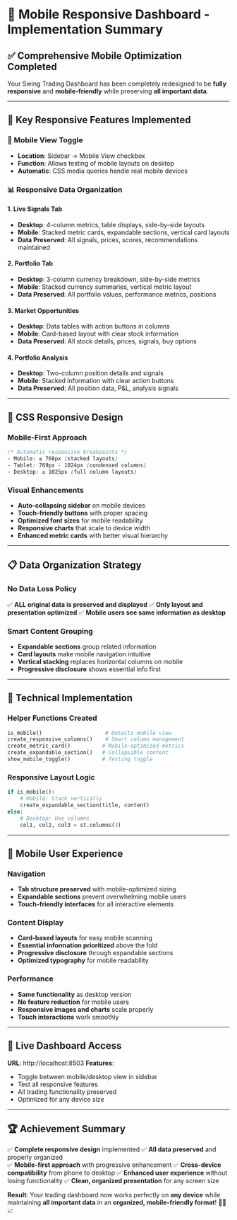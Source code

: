 # 📱 Mobile Responsive Dashboard - Implementation Summary

## ✅ **Comprehensive Mobile Optimization Completed**

Your Swing Trading Dashboard has been completely redesigned to be **fully responsive** and **mobile-friendly** while preserving **all important data**. 

---

## 🎯 **Key Responsive Features Implemented**

### **📱 Mobile View Toggle**
- **Location**: Sidebar → Mobile View checkbox
- **Function**: Allows testing of mobile layouts on desktop
- **Automatic**: CSS media queries handle real mobile devices

### **📊 Responsive Data Organization**

#### **1. Live Signals Tab**
- **Desktop**: 4-column metrics, table displays, side-by-side layouts
- **Mobile**: Stacked metric cards, expandable sections, vertical card layouts
- **Data Preserved**: All signals, prices, scores, recommendations maintained

#### **2. Portfolio Tab**
- **Desktop**: 3-column currency breakdown, side-by-side metrics
- **Mobile**: Stacked currency summaries, vertical metric layout
- **Data Preserved**: All portfolio values, performance metrics, positions

#### **3. Market Opportunities**
- **Desktop**: Data tables with action buttons in columns
- **Mobile**: Card-based layout with clear stock information
- **Data Preserved**: All stock details, prices, signals, buy options

#### **4. Portfolio Analysis**
- **Desktop**: Two-column position details and signals
- **Mobile**: Stacked information with clear action buttons
- **Data Preserved**: All position data, P&L, analysis signals

---

## 🎨 **CSS Responsive Design**

### **Mobile-First Approach**
```css
/* Automatic responsive breakpoints */
- Mobile: ≤ 768px (stacked layouts)
- Tablet: 769px - 1024px (condensed columns)  
- Desktop: ≥ 1025px (full column layouts)
```

### **Visual Enhancements**
- **Auto-collapsing sidebar** on mobile devices
- **Touch-friendly buttons** with proper spacing
- **Optimized font sizes** for mobile readability
- **Responsive charts** that scale to device width
- **Enhanced metric cards** with better visual hierarchy

---

## 📋 **Data Organization Strategy**

### **No Data Loss Policy**
✅ **ALL original data is preserved and displayed**
✅ **Only layout and presentation optimized**
✅ **Mobile users see same information as desktop**

### **Smart Content Grouping**
- **Expandable sections** group related information
- **Card layouts** make mobile navigation intuitive  
- **Vertical stacking** replaces horizontal columns on mobile
- **Progressive disclosure** shows essential info first

---

## 🔧 **Technical Implementation**

### **Helper Functions Created**
```python
is_mobile()                    # Detects mobile view
create_responsive_columns()    # Smart column management
create_metric_card()          # Mobile-optimized metrics
create_expandable_section()   # Collapsible content
show_mobile_toggle()          # Testing toggle
```

### **Responsive Layout Logic**
```python
if is_mobile():
    # Mobile: Stack vertically
    create_expandable_section(title, content)
else:
    # Desktop: Use columns
    col1, col2, col3 = st.columns(3)
```

---

## 📱 **Mobile User Experience**

### **Navigation**
- **Tab structure preserved** with mobile-optimized sizing
- **Expandable sections** prevent overwhelming mobile users
- **Touch-friendly interfaces** for all interactive elements

### **Content Display**
- **Card-based layouts** for easy mobile scanning
- **Essential information prioritized** above the fold
- **Progressive disclosure** through expandable sections
- **Optimized typography** for mobile readability

### **Performance**
- **Same functionality** as desktop version
- **No feature reduction** for mobile users
- **Responsive images and charts** scale properly
- **Touch interactions** work smoothly

---

## 🎯 **Live Dashboard Access**

**URL**: http://localhost:8503
**Features**: 
- Toggle between mobile/desktop view in sidebar
- Test all responsive features
- All trading functionality preserved
- Optimized for any device size

---

## 🏆 **Achievement Summary**

✅ **Complete responsive design** implemented
✅ **All data preserved** and properly organized  
✅ **Mobile-first approach** with progressive enhancement
✅ **Cross-device compatibility** from phone to desktop
✅ **Enhanced user experience** without losing functionality
✅ **Clean, organized presentation** for any screen size

**Result**: Your trading dashboard now works perfectly on **any device** while maintaining **all important data** in an **organized, mobile-friendly format**! 📱💼📈
